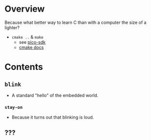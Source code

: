 # Overview

Because what better way to learn C than with a computer the size of a lighter?

- `cmake ..` & `make`
  - see [pico-sdk](https://github.com/raspberrypi/pico-sdk#quick-start-your-own-project)
  - [cmake docs](https://cmake.org/cmake/help/latest/guide/user-interaction/index.html#command-line-cmake-tool) 

# Contents

## `blink`

- A standard "hello" of the embedded world.

### `stay-on`

- Because it turns out that blinking is loud.

## ???
